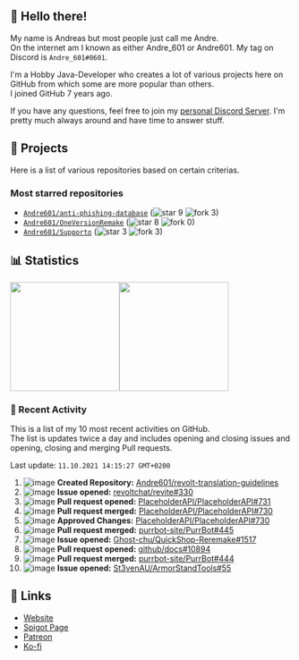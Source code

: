 <!-- Links -->
[purr]: https://purrbot.site
[discord]: https://discord.gg/6dazXp6
[website]: https://andre601.ch
[spigot]: https://www.spigotmc.org/resources/authors/56829/
[patreon]: https://patreon.com/andre_601
[ko-fi]: https://ko-fi.com/andre_601

<!-- SVGs -->
[star]: https://cdn.jsdelivr.net/gh/Readme-Workflows/Readme-Icons@main/icons/octicons/StarredRepository.svg
[fork]: https://cdn.jsdelivr.net/gh/Readme-Workflows/Readme-Icons@main/icons/octicons/ForkedRepository.svg

## 👋 Hello there!
My name is Andreas but most people just call me Andre.  
On the internet am I known as either Andre_601 or Andre601. My tag on Discord is `Andre_601#0601`.

I'm a Hobby Java-Developer who creates a lot of various projects here on GitHub from which some are more popular than others.  
I joined GitHub 7 years ago.

If you have any questions, feel free to join my [personal Discord Server][discord]. I'm pretty much always around and have time to answer stuff.

## 📁 Projects
Here is a list of various repositories based on certain criterias.

### Most starred repositories

- [`Andre601/anti-phishing-database`](https://github.com/Andre601/anti-phishing-database) (![star] 9 ![fork] 3)
- [`Andre601/OneVersionRemake`](https://github.com/Andre601/OneVersionRemake) (![star] 8 ![fork] 0)
- [`Andre601/Supporto`](https://github.com/Andre601/Supporto) (![star] 3 ![fork] 3)

## 📊 Statistics
<img height="195px" src="https://github-readme-stats.vercel.app/api?username=Andre601&show_icons=true&hide_rank=true&title_color=3498db&bg_color=ffffff00&text_color=718096&disable_animations=true"><img height="195px" src="https://github-readme-stats.vercel.app/api/top-langs?username=Andre601&layout=compact&title_color=3498db&bg_color=ffffff00&text_color=718096">

### 📜 Recent Activity
This is a list of my 10 most recent activities on GitHub.  
The list is updates twice a day and includes opening and closing issues and opening, closing and merging Pull requests.

<!--RECENT_ACTIVITY:last_update-->
Last update: `11.10.2021 14:15:27 GMT+0200`
<!--RECENT_ACTIVITY:last_update_end-->
<!--RECENT_ACTIVITY:start-->
1. ![image](https://cdn.jsdelivr.net/gh/Readme-Workflows/Readme-Icons@main/icons/octicons/Repository.svg) **Created Repository:** [Andre601/revolt-translation-guidelines](https://github.com/Andre601/revolt-translation-guidelines)
2. ![image](https://cdn.jsdelivr.net/gh/Readme-Workflows/Readme-Icons@main/icons/octicons/IssueOpened.svg) **Issue opened:** [revoltchat/revite#330](https://github.com/revoltchat/revite/issues/330)
3. ![image](https://cdn.jsdelivr.net/gh/Readme-Workflows/Readme-Icons@main/icons/octicons/PullRequestOpened.svg) **Pull request opened:** [PlaceholderAPI/PlaceholderAPI#731](https://github.com/PlaceholderAPI/PlaceholderAPI/pull/731)
4. ![image](https://cdn.jsdelivr.net/gh/Readme-Workflows/Readme-Icons@main/icons/octicons/PullRequestMerged.svg) **Pull request merged:** [PlaceholderAPI/PlaceholderAPI#730](https://github.com/PlaceholderAPI/PlaceholderAPI/pull/730)
5. ![image](https://cdn.jsdelivr.net/gh/Readme-Workflows/Readme-Icons@main/icons/octicons/ApprovedChanges.svg) **Approved Changes:** [PlaceholderAPI/PlaceholderAPI#730](https://github.com/PlaceholderAPI/PlaceholderAPI/pull/730#pullrequestreview-775591688)
6. ![image](https://cdn.jsdelivr.net/gh/Readme-Workflows/Readme-Icons@main/icons/octicons/PullRequestMerged.svg) **Pull request merged:** [purrbot-site/PurrBot#445](https://github.com/purrbot-site/PurrBot/pull/445)
7. ![image](https://cdn.jsdelivr.net/gh/Readme-Workflows/Readme-Icons@main/icons/octicons/IssueOpened.svg) **Issue opened:** [Ghost-chu/QuickShop-Reremake#1517](https://github.com/Ghost-chu/QuickShop-Reremake/issues/1517)
8. ![image](https://cdn.jsdelivr.net/gh/Readme-Workflows/Readme-Icons@main/icons/octicons/PullRequestOpened.svg) **Pull request opened:** [github/docs#10894](https://github.com/github/docs/pull/10894)
9. ![image](https://cdn.jsdelivr.net/gh/Readme-Workflows/Readme-Icons@main/icons/octicons/PullRequestMerged.svg) **Pull request merged:** [purrbot-site/PurrBot#444](https://github.com/purrbot-site/PurrBot/pull/444)
10. ![image](https://cdn.jsdelivr.net/gh/Readme-Workflows/Readme-Icons@main/icons/octicons/IssueOpened.svg) **Issue opened:** [St3venAU/ArmorStandTools#55](https://github.com/St3venAU/ArmorStandTools/issues/55)
<!--RECENT_ACTIVITY:end-->

## 🔗 Links
- [Website]
- [Spigot Page][spigot]
- [Patreon]
- [Ko-fi]
